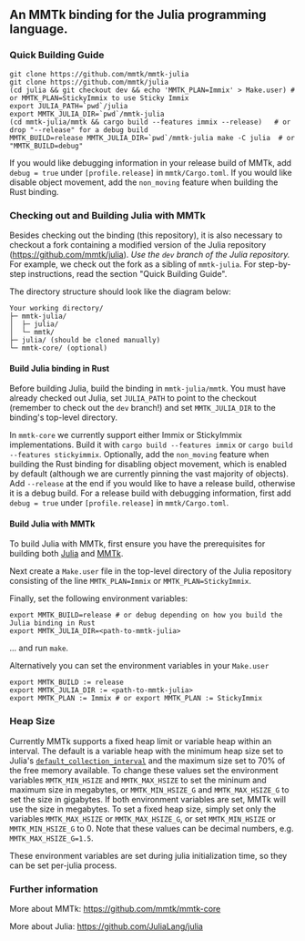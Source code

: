 ## An MMTk binding for the Julia programming language.

### Quick Building Guide

```
git clone https://github.com/mmtk/mmtk-julia
git clone https://github.com/mmtk/julia
(cd julia && git checkout dev && echo 'MMTK_PLAN=Immix' > Make.user) # or MMTK_PLAN=StickyImmix to use Sticky Immix
export JULIA_PATH=`pwd`/julia
export MMTK_JULIA_DIR=`pwd`/mmtk-julia
(cd mmtk-julia/mmtk && cargo build --features immix --release)   # or drop "--release" for a debug build
MMTK_BUILD=release MMTK_JULIA_DIR=`pwd`/mmtk-julia make -C julia  # or "MMTK_BUILD=debug"
```

If you would like debugging information in your release build of MMTk, add `debug = true` under `[profile.release]` in `mmtk/Cargo.toml`.
If you would like disable object movement, add the `non_moving` feature when building the Rust binding.

### Checking out and Building Julia with MMTk

Besides checking out the binding (this repository), it is also necessary to checkout a fork containing a modified version of the Julia repository (https://github.com/mmtk/julia).
_Use the `dev` branch of the Julia repository._
For example, we check out the fork as a sibling of `mmtk-julia`.
For step-by-step instructions, read the section "Quick Building Guide".

The directory structure should look like the diagram below:

```
Your working directory/
├─ mmtk-julia/
│  ├─ julia/
│  └─ mmtk/
├─ julia/ (should be cloned manually)
└─ mmtk-core/ (optional)
```

#### Build Julia binding in Rust

Before building Julia, build the binding in `mmtk-julia/mmtk`. You must have already checked out Julia, set `JULIA_PATH` to point to the checkout (remember to check out the `dev` branch!) and set `MMTK_JULIA_DIR` to the binding's top-level directory.

In `mmtk-core` we currently support either Immix or StickyImmix implementations.
Build it with `cargo build --features immix` or `cargo build --features stickyimmix`.
Optionally, add the `non_moving` feature when building the Rust binding for disabling object movement, which is enabled by default (although we are currently pinning the vast majority of objects).
Add `--release` at the end if you would like to have a release build, otherwise it is a debug build.
For a release build with debugging information, first add `debug = true` under `[profile.release]` in `mmtk/Cargo.toml`.

#### Build Julia with MMTk

To build Julia with MMTk, first ensure you have the prerequisites for building both [Julia](https://github.com/JuliaLang/julia/blob/master/doc/src/devdocs/build/build.md#required-build-tools-and-external-libraries) and [MMTk](https://github.com/mmtk/mmtk-core#requirements).

Next create a `Make.user` file in the top-level directory of the Julia repository consisting of the line `MMTK_PLAN=Immix` or `MMTK_PLAN=StickyImmix`.

Finally, set the following environment variables:

```
export MMTK_BUILD=release # or debug depending on how you build the Julia binding in Rust
export MMTK_JULIA_DIR=<path-to-mmtk-julia>
```
... and run `make`.

Alternatively you can set the environment variables in your `Make.user` 

```
export MMTK_BUILD := release
export MMTK_JULIA_DIR := <path-to-mmtk-julia>
export MMTK_PLAN := Immix # or export MMTK_PLAN := StickyImmix
```

### Heap Size

Currently MMTk supports a fixed heap limit or variable heap within an interval. The default is a variable heap with the minimum heap size set to Julia's [`default_collection_interval`](https://github.com/mmtk/julia/blob/847cddeb7b9ddb5d6b66bec4c19d3a711748a45b/src/gc.c#L651) and the maximum size set to 70% of the free memory available. To change these values set the environment variables `MMTK_MIN_HSIZE` and `MMTK_MAX_HSIZE` to set the mininum and maximum size in megabytes, or `MMTK_MIN_HSIZE_G` and `MMTK_MAX_HSIZE_G` to set the size in gigabytes. If both environment variables are set, MMTk will use the size in megabytes. To set a fixed heap size, simply set only the variables `MMTK_MAX_HSIZE` or `MMTK_MAX_HSIZE_G`, or set `MMTK_MIN_HSIZE` or `MMTK_MIN_HSIZE_G` to 0. Note that these values can be decimal numbers, e.g. `MMTK_MAX_HSIZE_G=1.5`.

These environment variables are set during julia initialization time, so they can be set per-julia process.
 
### Further information

More about MMTk: https://github.com/mmtk/mmtk-core

More about Julia: https://github.com/JuliaLang/julia
